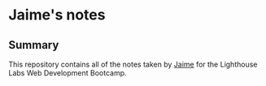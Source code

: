 # Jaime's notes
## Summary 

This repository contains all of the notes taken by [Jaime](https://github.com/KPCE) for the Lighthouse Labs Web Development Bootcamp.
